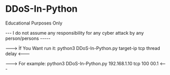 # DDoS-In-Python
Educational Purposes Only

--- I do not assume any responsibility for any cyber attack by any person/persons -----



---> İf You Want run it: python3 DDoS-In-Python.py target-ip tcp thread delay <---

---> For example: python3 DDoS-In-Python.py 192.168.1.10 tcp 100 00.1 <---
